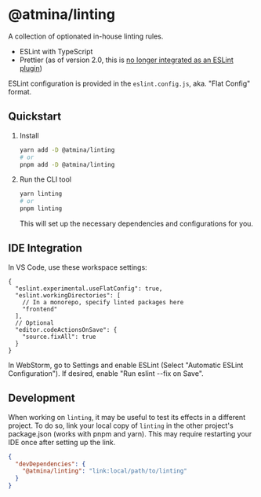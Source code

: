 # @atmina/linting

A collection of optionated in-house linting rules.

- ESLint with TypeScript
- Prettier (as of version 2.0, this is [no longer integrated as an ESLint plugin](https://prettier.io/docs/en/integrating-with-linters.html#notes))

ESLint configuration is provided in the `eslint.config.js`, aka. "Flat Config" format.

## Quickstart

1. Install
   ```sh
   yarn add -D @atmina/linting
   # or
   pnpm add -D @atmina/linting
   ```
2. Run the CLI tool
   ```sh
   yarn linting
   # or
   pnpm linting
   ```
   This will set up the necessary dependencies and configurations for you.

## IDE Integration
In VS Code, use these workspace settings:

```json5
{
  "eslint.experimental.useFlatConfig": true,
  "eslint.workingDirectories": [
    // In a monorepo, specify linted packages here
    "frontend"
  ],
  // Optional
  "editor.codeActionsOnSave": {
    "source.fixAll": true
  }
}
```

In WebStorm, go to Settings and enable ESLint (Select "Automatic ESLint Configuration"). If desired, enable
"Run eslint --fix on Save".

## Development
When working on `linting`, it may be useful to test its effects in a different project. To do so, link your local copy
of `linting` in the other project's package.json (works with pnpm and yarn). This may require restarting your IDE once
after setting up the link.

```JSON
{
  "devDependencies": {
    "@atmina/linting": "link:local/path/to/linting"
  }
}
```
